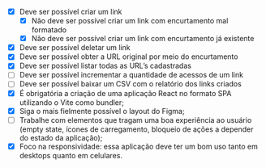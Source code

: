 - [x] Deve ser possível criar um link
  - [x] Não deve ser possível criar um link com encurtamento mal formatado
  - [x] Não deve ser possível criar um link com encurtamento já existente
- [x] Deve ser possível deletar um link
- [x] Deve ser possível obter a URL original por meio do encurtamento
- [x] Deve ser possível listar todas as URL’s cadastradas
- [ ] Deve ser possível incrementar a quantidade de acessos de um link
- [ ] Deve ser possível baixar um CSV com o relatório dos links criados
- [x] É obrigatória a criação de uma aplicação React no formato SPA utilizando o Vite como bundler;
- [x] Siga o mais fielmente possível o layout do Figma;
- [ ] Trabalhe com elementos que tragam uma boa experiência ao usuário (empty state, ícones de carregamento, bloqueio de ações a depender do estado da aplicação);
- [x] Foco na responsividade: essa aplicação deve ter um bom uso tanto em desktops quanto em celulares.
